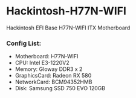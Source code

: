 # Hackintosh-H77N-WIFI
Hackintosh EFI Base H77N-WIFI ITX Motherboard
### Config List:
- Motherboard: H77N-WIFI
- CPU: Intel E3-1220V2
- Memory: Gloway DDR3 x 2
- GraphicsCard: Radeon RX 580
- NetworkCard: BCM94352HMB
- Disk: Samsung SSD 750 EVO 120GB

